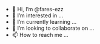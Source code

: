 - 👋 Hi, I’m @fares-ezz
- 👀 I’m interested in ...
- 🌱 I’m currently learning ...
- 💞️ I’m looking to collaborate on ...
- 📫 How to reach me ...

<!---
fares-ezz/fares-ezz is a ✨ special ✨ repository because its `README.md` (this file) appears on your GitHub profile.
You can click the Preview link to take a look at your changes.
--->
